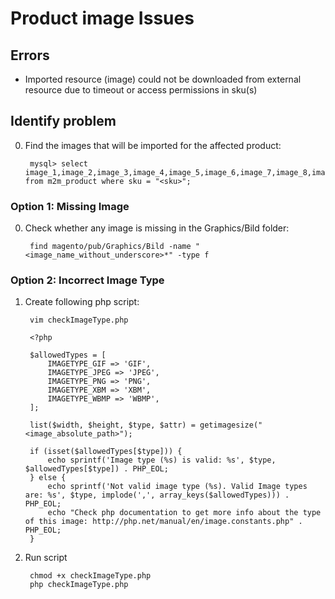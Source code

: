 # Product image Issues

## Errors

* Imported resource (image) could not be downloaded from external resource due to timeout or access permissions in sku(s)

## Identify problem

0. Find the images that will be imported for the affected product:

	<!-- -->

		mysql> select image_1,image_2,image_3,image_4,image_5,image_6,image_7,image_8,image_9,image_10 from m2m_product where sku = "<sku>";

### Option 1: Missing Image

0. Check whether any image is missing in the Graphics/Bild folder:

	<!-- -->

		find magento/pub/Graphics/Bild -name "<image_name_without_underscore>*" -type f


### Option 2: Incorrect Image Type

1. Create following php script:

	<!-- -->

		vim checkImageType.php

	<!-- -->

		<?php

		$allowedTypes = [
    		IMAGETYPE_GIF => 'GIF',
    		IMAGETYPE_JPEG => 'JPEG',
    		IMAGETYPE_PNG => 'PNG',
    		IMAGETYPE_XBM => 'XBM',
    		IMAGETYPE_WBMP => 'WBMP',
		];

		list($width, $height, $type, $attr) = getimagesize("<image_absolute_path>");

		if (isset($allowedTypes[$type])) {
    		echo sprintf('Image type (%s) is valid: %s', $type, $allowedTypes[$type]) . PHP_EOL;
		} else {
    		echo sprintf('Not valid image type (%s). Valid Image types are: %s', $type, implode(',', array_keys($allowedTypes))) . PHP_EOL;
    		echo "Check php documentation to get more info about the type of this image: http://php.net/manual/en/image.constants.php" . PHP_EOL;
		}

2. Run script

	<!-- -->

		chmod +x checkImageType.php
		php checkImageType.php



